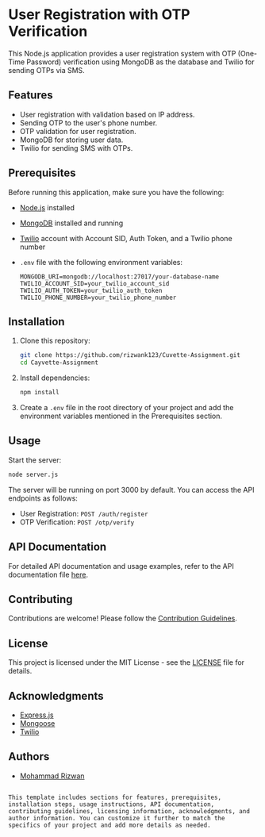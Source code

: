 
# User Registration with OTP Verification

This Node.js application provides a user registration system with OTP (One-Time Password) verification using MongoDB as the database and Twilio for sending OTPs via SMS.

## Features

- User registration with validation based on IP address.
- Sending OTP to the user's phone number.
- OTP validation for user registration.
- MongoDB for storing user data.
- Twilio for sending SMS with OTPs.

## Prerequisites

Before running this application, make sure you have the following:

- [Node.js](https://nodejs.org/) installed
- [MongoDB](https://www.mongodb.com/) installed and running
- [Twilio](https://www.twilio.com/) account with Account SID, Auth Token, and a Twilio phone number
- `.env` file with the following environment variables:

   ```plaintext
   MONGODB_URI=mongodb://localhost:27017/your-database-name
   TWILIO_ACCOUNT_SID=your_twilio_account_sid
   TWILIO_AUTH_TOKEN=your_twilio_auth_token
   TWILIO_PHONE_NUMBER=your_twilio_phone_number

## Installation

1. Clone this repository:

   ```bash
   git clone https://github.com/rizwank123/Cuvette-Assignment.git
   cd Cayvette-Assignment
   ```

2. Install dependencies:

   ```bash
   npm install
   ```

3. Create a `.env` file in the root directory of your project and add the environment variables mentioned in the Prerequisites section.

## Usage

Start the server:

```bash
node server.js
```

The server will be running on port 3000 by default. You can access the API endpoints as follows:

- User Registration: `POST /auth/register`
- OTP Verification: `POST /otp/verify`

## API Documentation

For detailed API documentation and usage examples, refer to the API documentation file [here](api-documentation.md).

## Contributing

Contributions are welcome! Please follow the [Contribution Guidelines](CONTRIBUTING.md).

## License

This project is licensed under the MIT License - see the [LICENSE](LICENSE) file for details.

## Acknowledgments

- [Express.js](https://expressjs.com/)
- [Mongoose](https://mongoosejs.com/)
- [Twilio](https://www.twilio.com/)

## Authors

- [Mohammad Rizwan](https://github.com/rizwank123)

```

This template includes sections for features, prerequisites, installation steps, usage instructions, API documentation, contributing guidelines, licensing information, acknowledgments, and author information. You can customize it further to match the specifics of your project and add more details as needed.